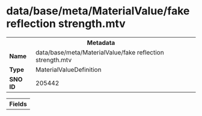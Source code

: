 <h1>data/base/meta/MaterialValue/fake reflection strength.mtv</h1><table><tr><th colspan="100%">Metadata</th></tr><tr><td><b>Name</b></td><td>data/base/meta/MaterialValue/fake reflection strength.mtv</td></tr><tr><td><b>Type</b></td><td>MaterialValueDefinition</td></tr><tr><td><b>SNO ID</b></td><td>205442</td></tr></table>

<table><tr><th colspan="100%">Fields</th></tr></table>

